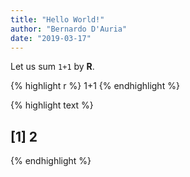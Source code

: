 ```yaml
---
title: "Hello World!"
author: "Bernardo D'Auria"
date: "2019-03-17"
---
```


Let us sum `1+1` by **R**.

{% highlight r %}
1+1
{% endhighlight %}



{% highlight text %}
## [1] 2
{% endhighlight %}

